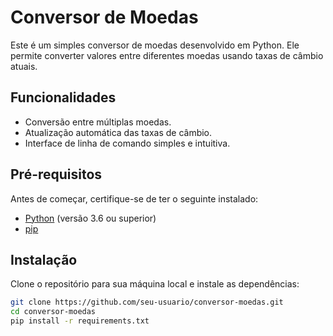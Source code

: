# Conversor de Moedas

Este é um simples conversor de moedas desenvolvido em Python. Ele permite converter valores entre diferentes moedas usando taxas de câmbio atuais.

## Funcionalidades

- Conversão entre múltiplas moedas.
- Atualização automática das taxas de câmbio.
- Interface de linha de comando simples e intuitiva.

## Pré-requisitos

Antes de começar, certifique-se de ter o seguinte instalado:

- [Python](https://www.python.org/downloads/) (versão 3.6 ou superior)
- [pip](https://pip.pypa.io/en/stable/installation/)

## Instalação

Clone o repositório para sua máquina local e instale as dependências:

```sh
git clone https://github.com/seu-usuario/conversor-moedas.git
cd conversor-moedas
pip install -r requirements.txt
